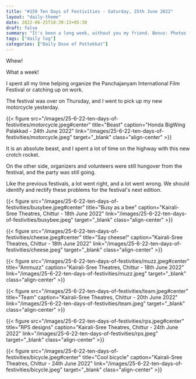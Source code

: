 ```yaml
---
title: "#159 Ten Days of Festivities - Saturday, 25th June 2022"
layout: "daily-theme"
date: 2022-06-25T18:39:13+05:30
draft: false
summary: "It's been a long week, without you my friend. Bonus: Photos from PIFF 2022!"
tags: ["daily log"]
categories: ["Daily Dose of Pottekkat"]
---
```


Whew!

What a week!

I spent all my time helping organize the Panchajanyam International Film Festival or catching up on work.

The festival was over on Thursday, and I went to pick up my new motorcycle yesterday.

{{< figure src="/images/25-6-22-ten-days-of-festivities/motorcycle.jpeg#center" title="Beast" caption="Honda BigWing Palakkad - 24th June 2022" link="/images/25-6-22-ten-days-of-festivities/motorcycle.jpeg" target="_blank" class="align-center" >}}

It is an absolute beast, and I spent a lot of time on the highway with this new crotch rocket.

On the other side, organizers and volunteers were still hungover from the festival, and the party was still going.

Like the previous festivals, a lot went right, and a lot went wrong. We should identify and rectify these problems for the festival's next edition.

{{< figure src="/images/25-6-22-ten-days-of-festivities/busybee.jpeg#center" title="Busy as a bee" caption="Kairali-Sree Theatres, Chittur - 18th June 2022" link="/images/25-6-22-ten-days-of-festivities/busybee.jpeg" target="_blank" class="align-center" >}}

{{< figure src="/images/25-6-22-ten-days-of-festivities/cheese.jpeg#center" title="Say cheese!" caption="Kairali-Sree Theatres, Chittur - 18th June 2022" link="/images/25-6-22-ten-days-of-festivities/cheese.jpeg" target="_blank" class="align-center" >}}

{{< figure src="/images/25-6-22-ten-days-of-festivities/muzz.jpeg#center" title="Ammuzz" caption="Kairali-Sree Theatres, Chittur - 18th June 2022" link="/images/25-6-22-ten-days-of-festivities/muzz.jpeg" target="_blank" class="align-center" >}}

{{< figure src="/images/25-6-22-ten-days-of-festivities/team.jpeg#center" title="Team" caption="Kairali-Sree Theatres, Chittur - 20th June 2022" link="/images/25-6-22-ten-days-of-festivities/team.jpeg" target="_blank" class="align-center" >}}

{{< figure src="/images/25-6-22-ten-days-of-festivities/rps.jpeg#center" title="RPS designs" caption="Kairali-Sree Theatres, Chittur - 24th June 2022" link="/images/25-6-22-ten-days-of-festivities/rps.jpeg" target="_blank" class="align-center" >}}

{{< figure src="/images/25-6-22-ten-days-of-festivities/bicycle.jpeg#center" title="Cool bicycle" caption="Kairali-Sree Theatres, Chittur - 24th June 2022" link="/images/25-6-22-ten-days-of-festivities/bicycle.jpeg" target="_blank" class="align-center" >}}

